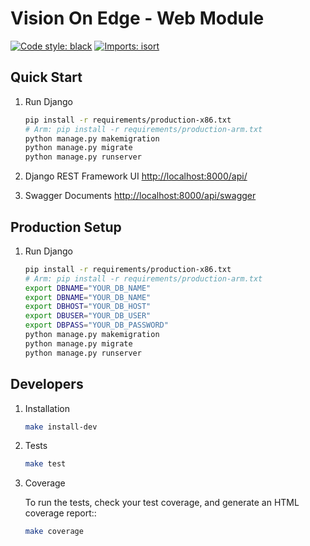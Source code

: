 # Vision On Edge - Web Module

[![Code style: black](https://img.shields.io/badge/code%20style-black-000000.svg)](https://github.com/psf/black)
[![Imports: isort](https://img.shields.io/badge/%20imports-isort-%231674b1?style=flat&labelColor=00000)](https://pycqa.github.io/isort/)

## Quick Start

1. Run Django

   ```bash
   pip install -r requirements/production-x86.txt
   # Arm: pip install -r requirements/production-arm.txt
   python manage.py makemigration
   python manage.py migrate
   python manage.py runserver
   ```

2. Django REST Framework UI
   [http://localhost:8000/api/](http://localhost:8000/api/)
3. Swagger Documents
   [http://localhost:8000/api/swagger](http://localhost:8000/api/swagger)

## Production Setup

1. Run Django

   ```bash
   pip install -r requirements/production-x86.txt
   # Arm: pip install -r requirements/production-arm.txt
   export DBNAME="YOUR_DB_NAME"
   export DBNAME="YOUR_DB_NAME"
   export DBHOST="YOUR_DB_HOST"
   export DBUSER="YOUR_DB_USER"
   export DBPASS="YOUR_DB_PASSWORD"
   python manage.py makemigration
   python manage.py migrate
   python manage.py runserver
   ```

## Developers

1.  Installation

    ```bash
    make install-dev
    ```

2.  Tests

    ```bash
    make test
    ```

3.  Coverage

    To run the tests, check your test coverage, and generate an HTML coverage report::

    ```bash
    make coverage
    ```
